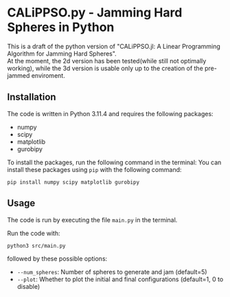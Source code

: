 # CALiPPSO.py - Jamming Hard Spheres in Python
This is a draft of the python version of "CALiPPSO.jl: A Linear Programming Algorithm for Jamming Hard Spheres".
</br>
At the moment, the 2d version has been tested(while still not optimally working), while the 3d version is usable only up to the creation of the pre-jammed enviroment.

## Installation
The code is written in Python 3.11.4 and requires the following packages:
- numpy
- scipy
- matplotlib
- gurobipy

To install the packages, run the following command in the terminal:
You can install these packages using `pip` with the following command:

```
pip install numpy scipy matplotlib gurobipy
```

## Usage
The code is run by executing the file `main.py` in the terminal.

Run the code with:

```
python3 src/main.py
```

followed by these possible options:

* `--num_spheres`: Number of spheres to generate and jam (default=5)
* `--plot`: Whether to plot the initial and final configurations (default=1, 0 to disable)

